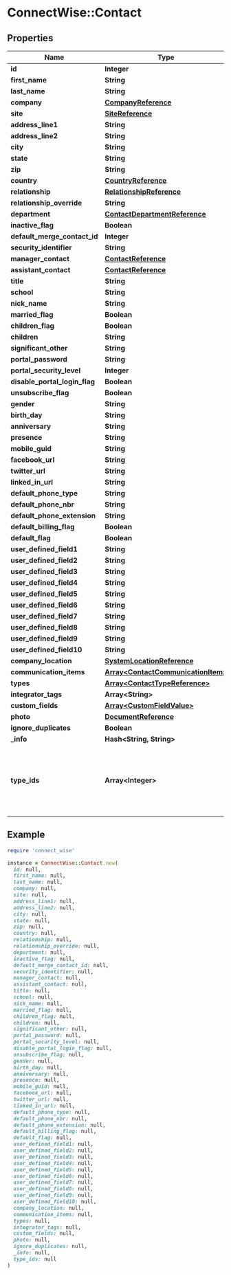 # ConnectWise::Contact

## Properties

| Name | Type | Description | Notes |
| ---- | ---- | ----------- | ----- |
| **id** | **Integer** |  | [optional] |
| **first_name** | **String** |  | [optional] |
| **last_name** | **String** |  | [optional] |
| **company** | [**CompanyReference**](CompanyReference.md) |  | [optional] |
| **site** | [**SiteReference**](SiteReference.md) |  | [optional] |
| **address_line1** | **String** |  | [optional] |
| **address_line2** | **String** |  | [optional] |
| **city** | **String** |  | [optional] |
| **state** | **String** |  | [optional] |
| **zip** | **String** |  | [optional] |
| **country** | [**CountryReference**](CountryReference.md) |  | [optional] |
| **relationship** | [**RelationshipReference**](RelationshipReference.md) |  | [optional] |
| **relationship_override** | **String** |  | [optional] |
| **department** | [**ContactDepartmentReference**](ContactDepartmentReference.md) |  | [optional] |
| **inactive_flag** | **Boolean** |  | [optional] |
| **default_merge_contact_id** | **Integer** |  | [optional] |
| **security_identifier** | **String** |  | [optional] |
| **manager_contact** | [**ContactReference**](ContactReference.md) |  | [optional] |
| **assistant_contact** | [**ContactReference**](ContactReference.md) |  | [optional] |
| **title** | **String** |  | [optional] |
| **school** | **String** |  | [optional] |
| **nick_name** | **String** |  | [optional] |
| **married_flag** | **Boolean** |  | [optional] |
| **children_flag** | **Boolean** |  | [optional] |
| **children** | **String** |  | [optional] |
| **significant_other** | **String** |  | [optional] |
| **portal_password** | **String** |  | [optional] |
| **portal_security_level** | **Integer** |  | [optional] |
| **disable_portal_login_flag** | **Boolean** |  | [optional] |
| **unsubscribe_flag** | **Boolean** |  | [optional] |
| **gender** | **String** |  | [optional] |
| **birth_day** | **String** |  | [optional] |
| **anniversary** | **String** |  | [optional] |
| **presence** | **String** |  | [optional] |
| **mobile_guid** | **String** |  | [optional] |
| **facebook_url** | **String** |  | [optional] |
| **twitter_url** | **String** |  | [optional] |
| **linked_in_url** | **String** |  | [optional] |
| **default_phone_type** | **String** |  | [optional] |
| **default_phone_nbr** | **String** |  | [optional] |
| **default_phone_extension** | **String** |  | [optional] |
| **default_billing_flag** | **Boolean** |  | [optional] |
| **default_flag** | **Boolean** |  | [optional] |
| **user_defined_field1** | **String** |  Max length: 50; | [optional] |
| **user_defined_field2** | **String** |  Max length: 50; | [optional] |
| **user_defined_field3** | **String** |  Max length: 50; | [optional] |
| **user_defined_field4** | **String** |  Max length: 50; | [optional] |
| **user_defined_field5** | **String** |  Max length: 50; | [optional] |
| **user_defined_field6** | **String** |  Max length: 50; | [optional] |
| **user_defined_field7** | **String** |  Max length: 50; | [optional] |
| **user_defined_field8** | **String** |  Max length: 50; | [optional] |
| **user_defined_field9** | **String** |  Max length: 50; | [optional] |
| **user_defined_field10** | **String** |  Max length: 50; | [optional] |
| **company_location** | [**SystemLocationReference**](SystemLocationReference.md) |  | [optional] |
| **communication_items** | [**Array&lt;ContactCommunicationItem&gt;**](ContactCommunicationItem.md) |  | [optional] |
| **types** | [**Array&lt;ContactTypeReference&gt;**](ContactTypeReference.md) |  | [optional] |
| **integrator_tags** | **Array&lt;String&gt;** |  | [optional] |
| **custom_fields** | [**Array&lt;CustomFieldValue&gt;**](CustomFieldValue.md) |  | [optional] |
| **photo** | [**DocumentReference**](DocumentReference.md) |  | [optional] |
| **ignore_duplicates** | **Boolean** |  | [optional] |
| **_info** | **Hash&lt;String, String&gt;** |  | [optional] |
| **type_ids** | **Array&lt;Integer&gt;** | Integrer array of Contact_Type_Recids to be assigned to contact that can be passed in only during new contact creation (post)             To update existing contacts type, use the /company/contactTypeAssociations or /company/contacts/{ID}/typeAssociations endpoints | [optional] |

## Example

```ruby
require 'connect_wise'

instance = ConnectWise::Contact.new(
  id: null,
  first_name: null,
  last_name: null,
  company: null,
  site: null,
  address_line1: null,
  address_line2: null,
  city: null,
  state: null,
  zip: null,
  country: null,
  relationship: null,
  relationship_override: null,
  department: null,
  inactive_flag: null,
  default_merge_contact_id: null,
  security_identifier: null,
  manager_contact: null,
  assistant_contact: null,
  title: null,
  school: null,
  nick_name: null,
  married_flag: null,
  children_flag: null,
  children: null,
  significant_other: null,
  portal_password: null,
  portal_security_level: null,
  disable_portal_login_flag: null,
  unsubscribe_flag: null,
  gender: null,
  birth_day: null,
  anniversary: null,
  presence: null,
  mobile_guid: null,
  facebook_url: null,
  twitter_url: null,
  linked_in_url: null,
  default_phone_type: null,
  default_phone_nbr: null,
  default_phone_extension: null,
  default_billing_flag: null,
  default_flag: null,
  user_defined_field1: null,
  user_defined_field2: null,
  user_defined_field3: null,
  user_defined_field4: null,
  user_defined_field5: null,
  user_defined_field6: null,
  user_defined_field7: null,
  user_defined_field8: null,
  user_defined_field9: null,
  user_defined_field10: null,
  company_location: null,
  communication_items: null,
  types: null,
  integrator_tags: null,
  custom_fields: null,
  photo: null,
  ignore_duplicates: null,
  _info: null,
  type_ids: null
)
```

